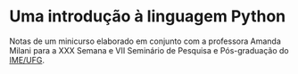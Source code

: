 Uma introdução à linguagem Python
=================================

Notas de um minicurso elaborado em conjunto com a professora Amanda Milani para
a XXX Semana e VII Seminário de Pesquisa e Pós-graduação do [IME/UFG][].

[IME/UFG]: https://ime.ufg.br
